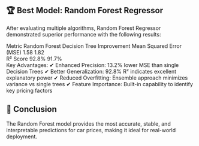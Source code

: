 ## 🏆 Best Model: Random Forest Regressor
After evaluating multiple algorithms, Random Forest Regressor demonstrated superior performance with the following results:

Metric	Random Forest	Decision Tree	Improvement
Mean Squared Error (MSE)	1.58	1.82	
R² Score	92.8%	91.7%	
Key Advantages:
✔ Enhanced Precision: 13.2% lower MSE than single Decision Trees
✔ Better Generalization: 92.8% R² indicates excellent explanatory power
✔ Reduced Overfitting: Ensemble approach minimizes variance vs single trees
✔ Feature Importance: Built-in capability to identify key pricing factors

## 🚀 Conclusion
The Random Forest model provides the most accurate, stable, and interpretable predictions for car prices, making it ideal for real-world deployment.
